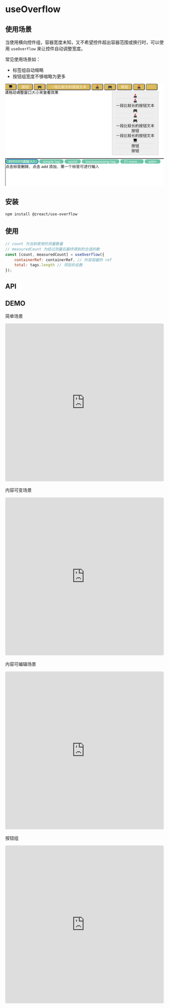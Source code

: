 # useOverflow

## 使用场景

当使用横向控件组，容器宽度未知，又不希望控件超出容器范围或换行时，可以使用 `useOverflow` 来让控件自动调整宽度。

常见使用场景如：

-   标签组自动缩略
-   按钮组宽度不够缩略为更多

![](./images/button-demo.png)
![](images/tag-demo.png)

## 安装

```sh
npm install @zreact/use-overflow
```

## 使用

```jsx
// count 为当前使用的测量数量
// measuredCount 为经过测量后最终得到的合适的数
const [count, measuredCount] = useOverflow({
    containerRef: containerRef, // 外层容器的 ref
    total: tags.length // 项目的总数
});
```

## API

## DEMO

简单场景

<iframe src="https://codesandbox.io/embed/use-overflow-demo-3wf8c4?autoresize=1&fontsize=14&hidenavigation=1&theme=dark"
    style="width:100%; height:500px; border:0; border-radius: 4px; overflow:hidden;"
    title="use-overflow demo"
    allow="accelerometer; ambient-light-sensor; camera; encrypted-media; geolocation; gyroscope; hid; microphone; midi; payment; usb; vr; xr-spatial-tracking"
    sandbox="allow-forms allow-modals allow-popups allow-presentation allow-same-origin allow-scripts"
></iframe>

内容可变场景

<iframe src="https://codesandbox.io/embed/use-overflow-demo-editable-4eb7ky?autoresize=1&fontsize=14&hidenavigation=1&theme=dark"
    style="width:100%; height:500px; border:0; border-radius: 4px; overflow:hidden;"
    title="use-overflow demo editable"
    allow="accelerometer; ambient-light-sensor; camera; encrypted-media; geolocation; gyroscope; hid; microphone; midi; payment; usb; vr; xr-spatial-tracking"
    sandbox="allow-forms allow-modals allow-popups allow-presentation allow-same-origin allow-scripts"
></iframe>

内容可编辑场景

<iframe src="https://codesandbox.io/embed/use-overflow-demo-inputable-pzsde4?autoresize=1&fontsize=14&hidenavigation=1&theme=dark"
    style="width:100%; height:500px; border:0; border-radius: 4px; overflow:hidden;"
    title="use-overflow demo inputable"
    allow="accelerometer; ambient-light-sensor; camera; encrypted-media; geolocation; gyroscope; hid; microphone; midi; payment; usb; vr; xr-spatial-tracking"
    sandbox="allow-forms allow-modals allow-popups allow-presentation allow-same-origin allow-scripts"
></iframe>

按钮组

<iframe src="https://codesandbox.io/embed/use-overflow-button-demo-0eby5y?autoresize=1&fontsize=14&hidenavigation=1&theme=dark"
    style="width:100%; height:500px; border:0; border-radius: 4px; overflow:hidden;"
    title="use-overflow button demo"
    allow="accelerometer; ambient-light-sensor; camera; encrypted-media; geolocation; gyroscope; hid; microphone; midi; payment; usb; vr; xr-spatial-tracking"
    sandbox="allow-forms allow-modals allow-popups allow-presentation allow-same-origin allow-scripts"
></iframe>
